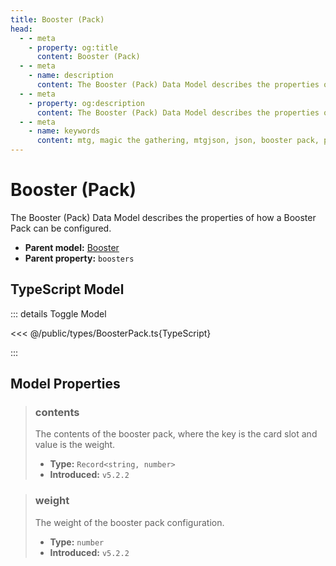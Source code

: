 ```yaml
---
title: Booster (Pack)
head:
  - - meta
    - property: og:title
      content: Booster (Pack)
  - - meta
    - name: description
      content: The Booster (Pack) Data Model describes the properties of how a Booster Pack can be configured.
  - - meta
    - property: og:description
      content: The Booster (Pack) Data Model describes the properties of how a Booster Pack can be configured.
  - - meta
    - name: keywords
      content: mtg, magic the gathering, mtgjson, json, booster pack, pack
---
```


# Booster (Pack)

The Booster (Pack) Data Model describes the properties of how a Booster Pack can be configured.

- **Parent model:** [Booster](/data-models/booster/)
- **Parent property:** `boosters`

## TypeScript Model

::: details Toggle Model

<<< @/public/types/BoosterPack.ts{TypeScript}

:::

## Model Properties

> ### contents
>
> The contents of the booster pack, where the key is the card slot and value is the weight.
>
> - **Type:** `Record<string, number>`
> - **Introduced:** `v5.2.2`

> ### weight
>
> The weight of the booster pack configuration.
>
> - **Type:** `number`
> - **Introduced:** `v5.2.2`
